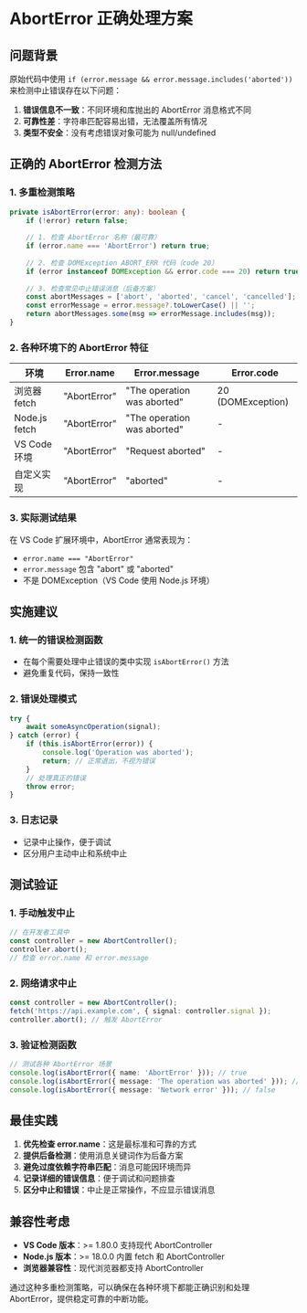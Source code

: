 # AbortError 正确处理方案

## 问题背景

原始代码中使用 `if (error.message && error.message.includes('aborted'))` 来检测中止错误存在以下问题：

1. **错误信息不一致**：不同环境和库抛出的 AbortError 消息格式不同
2. **可靠性差**：字符串匹配容易出错，无法覆盖所有情况
3. **类型不安全**：没有考虑错误对象可能为 null/undefined

## 正确的 AbortError 检测方法

### 1. 多重检测策略

```typescript
private isAbortError(error: any): boolean {
    if (!error) return false;
    
    // 1. 检查 AbortError 名称（最可靠）
    if (error.name === 'AbortError') return true;
    
    // 2. 检查 DOMException ABORT_ERR 代码（code 20）
    if (error instanceof DOMException && error.code === 20) return true;
    
    // 3. 检查常见中止错误消息（后备方案）
    const abortMessages = ['abort', 'aborted', 'cancel', 'cancelled'];
    const errorMessage = error.message?.toLowerCase() || '';
    return abortMessages.some(msg => errorMessage.includes(msg));
}
```

### 2. 各种环境下的 AbortError 特征

| 环境 | Error.name | Error.message | Error.code |
|------|------------|---------------|------------|
| 浏览器 fetch | "AbortError" | "The operation was aborted" | 20 (DOMException) |
| Node.js fetch | "AbortError" | "The operation was aborted" | - |
| VS Code 环境 | "AbortError" | "Request aborted" | - |
| 自定义实现 | "AbortError" | "aborted" | - |

### 3. 实际测试结果

在 VS Code 扩展环境中，AbortError 通常表现为：
- `error.name === "AbortError"`
- `error.message` 包含 "abort" 或 "aborted"
- 不是 DOMException（VS Code 使用 Node.js 环境）

## 实施建议

### 1. 统一的错误检测函数
- 在每个需要处理中止错误的类中实现 `isAbortError()` 方法
- 避免重复代码，保持一致性

### 2. 错误处理模式
```typescript
try {
    await someAsyncOperation(signal);
} catch (error) {
    if (this.isAbortError(error)) {
        console.log('Operation was aborted');
        return; // 正常退出，不视为错误
    }
    // 处理真正的错误
    throw error;
}
```

### 3. 日志记录
- 记录中止操作，便于调试
- 区分用户主动中止和系统中止

## 测试验证

### 1. 手动触发中止
```javascript
// 在开发者工具中
const controller = new AbortController();
controller.abort();
// 检查 error.name 和 error.message
```

### 2. 网络请求中止
```typescript
const controller = new AbortController();
fetch('https://api.example.com', { signal: controller.signal });
controller.abort(); // 触发 AbortError
```

### 3. 验证检测函数
```typescript
// 测试各种 AbortError 场景
console.log(isAbortError({ name: 'AbortError' })); // true
console.log(isAbortError({ message: 'The operation was aborted' })); // true  
console.log(isAbortError({ message: 'Network error' })); // false
```

## 最佳实践

1. **优先检查 error.name**：这是最标准和可靠的方式
2. **提供后备检测**：使用消息关键词作为后备方案
3. **避免过度依赖字符串匹配**：消息可能因环境而异
4. **记录详细的错误信息**：便于调试和问题排查
5. **区分中止和错误**：中止是正常操作，不应显示错误消息

## 兼容性考虑

- **VS Code 版本**：>= 1.80.0 支持现代 AbortController
- **Node.js 版本**：>= 18.0.0 内置 fetch 和 AbortController
- **浏览器兼容性**：现代浏览器都支持 AbortController

通过这种多重检测策略，可以确保在各种环境下都能正确识别和处理 AbortError，提供稳定可靠的中断功能。